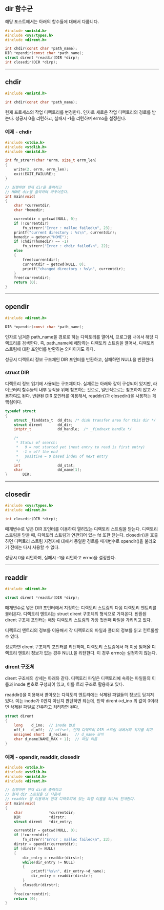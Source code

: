 
## dir 함수군

해당 포스트에서는 아래의 함수들에 대해서 다룹니다.

```c
#include <unistd.h>
#include <sys/types.h>
#include <dirent.h>

int chdir(const char *path_name);
DIR *opendir(const char *path_name);
struct dirent *readdir(DIR *dirp);
int closedir(DIR *dirp);
```

***

## chdir

```c
#include <unistd.h>

int chdir(const char *path_name);
```

현재 프로세스의 작업 디렉토리를 변경한다. 인자로 새로운 작업 디렉토리의 경로를 받는다. 성공시 0을 리턴하고, 실패시 -1을 리턴하며 errno을 설정한다.

### 예제 - chdir

```c
#include <stdio.h>
#include <stdlib.h>
#include <unistd.h>

int fn_strerr(char *errm, size_t errm_len)
{
	write(2, errm, errm_len);
	exit(EXIT_FAILURE);
}

// 실행하면 현재 dir을 출력하고
// HOME dir을 출력하며 바꾸어준다.
int main(void)
{
	char *currentdir;
	char *homedir;

	currentdir = getcwd(NULL, 0);
	if (!currentdir)
		fn_strerr("Error : malloc failed\n", 23);
	printf("current directory : %s\n", currentdir);
	homedir = getenv("HOME");
	if (chdir(homedir) == -1)
		fn_strerr("Error : chdir failed\n", 22);
	else
	{
		free(currentdir);
		currentdir = getcwd(NULL, 0);
		printf("changed directory : %s\n", currentdir);
	}
	free(currentdir);
	return (0);
}
```

***

## opendir

```c
#include <dirent.h>

DIR *opendir(const char *path_name);
```

인자로 넘겨준 path_name을 경로로 하는 디렉토리를 열어서, 프로그램 내에서 해당 디렉토리를 검색한다. 즉, path_name에 해당하는 디렉토리 스트림을 열어서, 디렉토리 스트림에 대한 포인터를 반환하는 의미이기도 하다.

성공시 디렉토리 정보 구조체인 DIR 포인터를 반환하고, 실패하면 NULL을 반환한다. 

### struct DIR

디렉토리 정보 읽기에 사용되는 구조체이다. 실제로는 아래와 같이 구성되어 있지만, 라이브러리 함수들의 내부 동작을 위해 참조하는 것으로, 일반적으로는 참조하지 않고 사용하여도 된다. 반환된 DIR 포인터를 이용해서, readdir()과 closedir()을 사용하는 게 핵심이다.

```c
typedef struct
{
	struct _finddata_t	dd_dta; /* disk transfer area for this dir */
	struct dirent		dd_dir;
	intptr_t		    dd_handle;  /* _findnext handle */

	/*
	 * Status of search:
	 *   0 = not started yet (next entry to read is first entry)
	 *  -1 = off the end
	 *   positive = 0 based index of next entry
	 */
	int			        dd_stat;
	char			    dd_name[1];
}       DIR;
```

***

## closedir

```c
#include <sys/types.h>
#include <dirent.h>

int closedir(DIR *dirp);
```

매개변수로 넣은 DIR 포인터를 이용하여 열려있는 디렉토리 스트림을 닫는다. 디렉토리 스트림을 닫을 때, 디렉토리 스트림과 연관되어 있는 fd 또한 닫는다. closedir()을 호출하면 디렉토리 스트림 지정자에 대해서 동일한 경로를 매개변수로 opendir()을 불러오기 전에는 다시 사용할 수 없다.

성공시 0을 리턴하며, 실패시 -1을 리턴하고 errno을 설정한다.

***

## readdir

```c
#include <dirent.h>

struct dirent *readdir(DIR *dirp);
```

매개변수로 넣은 DIR 포인터에서 지정하는 디렉토리 스트림의 다음 디렉토리 엔트리를 불러온다. 디렉토리 엔트리는 struct dirent 구조체의 형식으로 가져온다. 반환된 dirent 구조체 포인터는 해당 디렉토리 스트림의 가장 첫번째 파일을 가리키고 있다.

디렉토리 엔트리의 정보를 이용해서 각 디렉토리의 파일과 폴더의 정보를 읽고 컨트롤할 수 있다.

성공하면 dirent 구조체의 포인터를 리턴하며, 디렉토리 스트림에서 더 이상 읽어올 디렉토리 엔트리 정보가 없는 경우 NULL을 리턴한다. 이 경우 errno는 설정하지 않는다.

### dirent 구조체

dirent 구조체의 상세는 아래와 같다. 디렉토리 파일은 디렉토리에 속하는 파일들의 이름과 inode 번호로 구성되어 있고, 이를 트리 구조로 활용하고 있다.

readdir()을 이용해서 받아오는 디렉토리 엔트리에는 삭제된 파일들의 정보도 담겨져 있다. 이는 inode가 0인지 아닌지 판단하면 되는데, 만약 dirent->d_ino 의 값이 0이라면 삭제된 파일로 간주하고 처리하면 된다.

```c
struct dirent
{
	long	d_ino;	// inode 번호
	off_t	d_off;	// offset, 현재 디렉토리 DIR 스트림 내에서의 위치를 의미
	unsigned short	d_reclen;	// d_name 길이
	char d_name[NAME_MAX + 1];	// 파일 이름
}
```

### 예제 - opendir, readdir, closedir

```c
#include <stdio.h>
#include <stdlib.h>
#include <unistd.h>
#include <dirent.h>

// 실행하면 현재 dir을 출력하고
// 현재 dir 스트림을 연 다음에
// readdir 을 이용해서 현재 디렉토리에 있는 파일 이름을 하나씩 전개한다.
int main(void)
{
	char			*currentdir;
	DIR				*dirstr;
	struct dirent	*dir_entry;

	currentdir = getcwd(NULL, 0);
	if (!currentdir)
		fn_strerr("Error : malloc failed\n", 23);
	dirstr = opendir(currentdir);
	if (dirstr != NULL)
	{
		dir_entry = readdir(dirstr);
		while(dir_entry != NULL)
		{
			printf("%s\n", dir_entry->d_name);
			dir_entry = readdir(dirstr);
		}
		closedir(dirstr);
	}
	free(currentdir);
	return (0);
}
```
